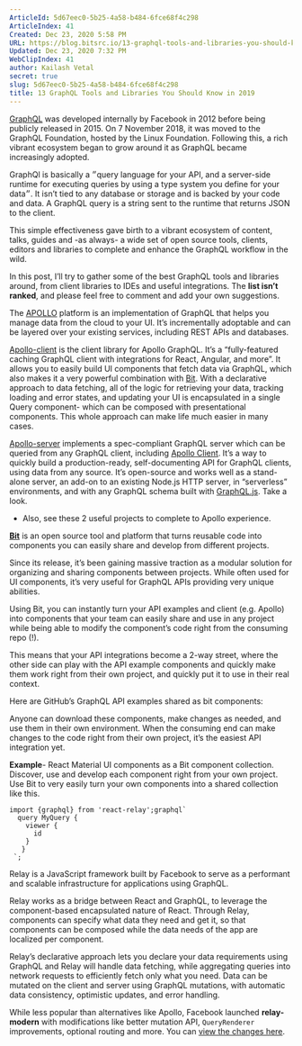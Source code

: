 ```yaml
---
ArticleId: 5d67eec0-5b25-4a58-b484-6fce68f4c298
ArticleIndex: 41
Created: Dec 23, 2020 5:58 PM
URL: https://blog.bitsrc.io/13-graphql-tools-and-libraries-you-should-know-in-2019-e4b9005f6fc2
Updated: Dec 23, 2020 7:32 PM
WebClipIndex: 41
author: Kailash Vetal
secret: true
slug: 5d67eec0-5b25-4a58-b484-6fce68f4c298
title: 13 GraphQL Tools and Libraries You Should Know in 2019
---
```

[GraphQL](https://graphql.org/) was developed internally by Facebook in 2012 before being publicly released in 2015. On 7 November 2018, it was moved to the GraphQL Foundation, hosted by the Linux Foundation. Following this, a rich vibrant ecosystem began to grow around it as GraphQL became increasingly adopted.

GraphQl is basically a ״query language for your API, and a server-side runtime for executing queries by using a type system you define for your data״. It isn’t tied to any database or storage and is backed by your code and data. A GraphQL query is a string sent to the runtime that returns JSON to the client.

This simple effectiveness gave birth to a vibrant ecosystem of content, talks, guides and -as always- a wide set of open source tools, clients, editors and libraries to complete and enhance the GraphQL workflow in the wild.

In this post, I’ll try to gather some of the best GraphQL tools and libraries around, from client libraries to IDEs and useful integrations. The **list isn’t ranked**, and please feel free to comment and add your own suggestions.

The [APOLLO](https://medium.com/u/e46fa1c99b40?source=post_page-----e4b9005f6fc2----------------------) platform is an implementation of GraphQL that helps you manage data from the cloud to your UI. It’s incrementally adoptable and can be layered over your existing services, including REST APIs and databases.

[Apollo-client](https://github.com/apollographql/apollo-client) is the client library for Apollo GraphQL. It’s a “fully-featured caching GraphQL client with integrations for React, Angular, and more”. It allows you to easily build UI components that fetch data via GraphQL, which also makes it a very powerful combination with [Bit](https://bit.dev/). With a declarative approach to data fetching, all of the logic for retrieving your data, tracking loading and error states, and updating your UI is encapsulated in a single Query component- which can be composed with presentational components. This whole approach can make life much easier in many cases.

[Apollo-server](https://github.com/apollographql/apollo-server) implements a spec-compliant GraphQL server which can be queried from any GraphQL client, including [Apollo Client](https://www.apollographql.com/docs/react). It’s a way to quickly build a production-ready, self-documenting API for GraphQL clients, using data from any source. It’s open-source and works well as a stand-alone server, an add-on to an existing Node.js HTTP server, in “serverless” environments, and with any GraphQL schema built with [GraphQL.js](https://github.com/graphql/graphql-js). Take a look.

- Also, see these 2 useful projects to complete to Apollo experience.

**[Bit](https://github.com/teambit/bit)** is an open source tool and platform that turns reusable code into components you can easily share and develop from different projects.

Since its release, it’s been gaining massive traction as a modular solution for organizing and sharing components between projects. While often used for UI components, it’s very useful for GraphQL APIs providing very unique abilities.

Using Bit, you can instantly turn your API examples and client (e.g. Apollo) into components that your team can easily share and use in any project while being able to modify the component’s code right from the consuming repo (!).

This means that your API integrations become a 2-way street, where the other side can play with the API example components and quickly make them work right from their own project, and quickly put it to use in their real context.

Here are GitHub’s GraphQL API examples shared as bit components:

Anyone can download these components, make changes as needed, and use them in their own environment. When the consuming end can make changes to the code right from their own project, it’s the easiest API integration yet.

**Example**- React Material UI components as a Bit component collection. Discover, use and develop each component right from your own project. Use Bit to very easily turn your own components into a shared collection like this.

```
import {graphql} from 'react-relay';graphql`
  query MyQuery {
    viewer { 
      id 
    } 
   } 
 `;
```

Relay is a JavaScript framework built by Facebook to serve as a performant and scalable infrastructure for applications using GraphQL.

Relay works as a bridge between React and GraphQL, to leverage the component-based encapsulated nature of React. Through Relay, components can specify what data they need and get it, so that components can be composed while the data needs of the app are localized per component.

Relay’s declarative approach lets you declare your data requirements using GraphQL and Relay will handle data fetching, while aggregating queries into network requests to efficiently fetch only what you need. Data can be mutated on the client and server using GraphQL mutations, with automatic data consistency, optimistic updates, and error handling.

While less popular than alternatives like Apollo, Facebook launched **relay-modern** with modifications like better mutation API, `QueryRenderer` improvements, optional routing and more. You can [view the changes here](https://facebook.github.io/relay/docs/en/new-in-relay-modern.html).
